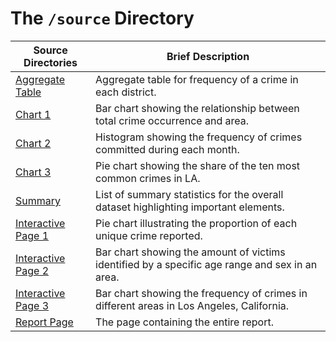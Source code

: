 # The `/source` Directory

|Source Directories | Brief Description|
|---------------| -----------------|
|[Aggregate Table](https://github.com/info-201a-wi22/final-project-starter-Gsr19/blob/main/source/Aggregate_Table.R) | Aggregate table for frequency of a crime in each district. |
|[Chart 1](https://github.com/info-201a-wi22/final-project-starter-Gsr19/blob/main/source/Chart_1_Bar_Chart.R) | Bar chart showing the relationship between total crime occurrence and area. |
|[Chart 2](https://github.com/info-201a-wi22/final-project-starter-Gsr19/blob/main/source/Chart_2_Histogram.R) | Histogram showing the frequency of crimes committed during each month. |
|[Chart 3](https://github.com/info-201a-wi22/final-project-starter-Gsr19/blob/main/source/Chart_3_Pie_Chart.R) | Pie chart showing the share of the ten most common crimes in LA. |
|[Summary](https://github.com/info-201a-wi22/final-project-starter-Gsr19/blob/main/source/Summary.R) | List of summary statistics for the overall dataset highlighting important elements. |
|[Interactive Page 1](https://github.com/info-201a-wi22/final-project-starter-Gsr19/blob/main/source/IP1.R) | Pie chart illustrating the proportion of each unique crime reported. |
|[Interactive Page 2](https://github.com/info-201a-wi22/final-project-starter-Gsr19/blob/main/source/IP2.R) | Bar chart showing the amount of victims identified by a specific age range and sex in an area. |
|[Interactive Page 3](https://github.com/info-201a-wi22/final-project-starter-Gsr19/blob/main/source/interactive_panel_3_Bar.R) | Bar chart showing the frequency of crimes in different areas in Los Angeles, California. |
|[Report Page](https://github.com/info-201a-wi22/final-project-starter-Gsr19/blob/main/source/ReportPage.R) | The page containing the entire report. |

